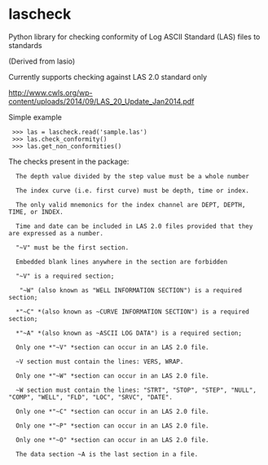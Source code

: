 # lascheck
Python library for checking conformity of Log ASCII Standard (LAS) files to standards

(Derived from lasio)

Currently supports checking against LAS 2.0 standard only

http://www.cwls.org/wp-content/uploads/2014/09/LAS_20_Update_Jan2014.pdf

Simple example

```
 >>> las = lascheck.read('sample.las')
 >>> las.check_conformity()
 >>> las.get_non_conformities()
```
The checks present in the package:

```
  The depth value divided by the step value must be a whole number

  The index curve (i.e. first curve) must be depth, time or index. 

  The only valid mnemonics for the index channel are DEPT, DEPTH, TIME, or INDEX.

  Time and date can be included in LAS 2.0 files provided that they are expressed as a number.

  "~V" must be the first section.

  Embedded blank lines anywhere in the section are forbidden

  "~V" is a required section;

   "~W" (also known as "WELL INFORMATION SECTION") is a required section;

  *"~C" *(also known as ~CURVE INFORMATION SECTION") is a required section;

  *"~A" *(also known as ~ASCII LOG DATA") is a required section;

  Only one *"~V" *section can occur in an LAS 2.0 file.

  ~V section must contain the lines: VERS, WRAP.

  Only one *"~W" *section can occur in an LAS 2.0 file.

  ~W section must contain the lines: "STRT", "STOP", "STEP", "NULL", "COMP", "WELL", "FLD", "LOC", "SRVC", "DATE".

  Only one *"~C" *section can occur in an LAS 2.0 file.

  Only one *"~P" *section can occur in an LAS 2.0 file.

  Only one *"~O" *section can occur in an LAS 2.0 file.

  The data section ~A is the last section in a file.
```
